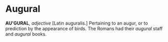 # Augural

**AU'GURAL**, _adjective_ \[Latin auguralis.\] Pertaining to an augur, or to prediction by the appearance of birds. The Romans had their _augural_ staff and _augural_ books.